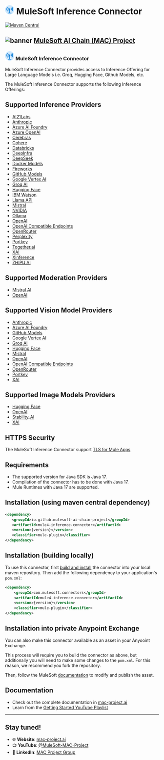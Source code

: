 # <img src="icon/icon.svg" width="6%" alt="banner"> MuleSoft Inference Connector
[![Maven Central](https://img.shields.io/maven-central/v/io.github.mulesoft-ai-chain-project/mule4-inference-connector)](https://central.sonatype.com/artifact/io.github.mulesoft-ai-chain-project/mule4-inference-connector/overview)

## <img src="https://raw.githubusercontent.com/MuleSoft-AI-Chain-Project/.github/main/profile/assets/mulechain-project-logo.png" width="6%" alt="banner">   [MuleSoft AI Chain (MAC) Project](https://mac-project.ai/docs/)

### <img src="icon/icon.svg" width="6%" alt="banner"> MuleSoft Inference Connector

MuleSoft Inference Connector provides access to Inference Offering for Large Language Models i.e. Groq, Hugging Face, Github Models, etc.

The MuleSoft Inference Connector supports the following Inference Offerings:

## Supported Inference Providers
- [AI21Labs](https://studio.ai21.com/)
- [Anthropic](https://www.anthropic.com/)
- [Azure AI Foundry](https://learn.microsoft.com/en-us/azure/ai-foundry/)
- [Azure OpenAI](https://learn.microsoft.com/en-us/azure/ai-services/openai/)
- [Cerebras](https://cerebras.ai/inference)
- [Cohere](https://cohere.com/)
- [Databricks](https://docs.databricks.com/aws/en/machine-learning/model-serving/score-foundation-models?language=REST%C2%A0API)
- [DeepInfra](https://deepinfra.com/)
- [DeepSeek](https://api-docs.deepseek.com/)
- [Docker Models](https://docs.docker.com/desktop/features/model-runner/)
- [Fireworks](https://fireworks.ai/)
- [GitHub Models](https://docs.github.com/en/github-models)
- [Google Vertex AI](https://cloud.google.com/vertex-ai?hl=en)
- [Groq AI](https://console.groq.com/)
- [Hugging Face](https://huggingface.co/)
- [IBM Watson](https://www.ibm.com/products/watsonx-ai)
- [Llama API](https://llmapi.com/)
- [Mistral](https://www.mistral.ai/)
- [NVIDIA](https://www.nvidia.com/en-sg/ai)
- [Ollama](https://ollama.com/)
- [OpenAI](https://openai.com/)
- [OpenAI Compatible Endpoints](https://platform.openai.com/docs/api-reference/introduction)
- [OpenRouter](https://openrouter.ai/)
- [Perplexity](https://www.perplexity.ai/)
- [Portkey](https://portkey.ai/)
- [Together.ai](https://www.together.ai/)
- [XAI](https://x.ai/)
- [Xinference](https://inference.readthedocs.io/)
- [ZHIPU AI](https://open.bigmodel.cn/dev/api/normal-model/glm-4)

## Supported Moderation Providers
- [Mistral AI](https://docs.mistral.ai/capabilities/guardrailing/)
- [OpenAI](https://openai.com/)

## Supported Vision Model Providers
- [Anthropic](https://www.anthropic.com/)
- [Azure AI Foundry](https://learn.microsoft.com/en-us/azure/ai-foundry/)
- [GitHub Models](https://docs.github.com/en/github-models)
- [Google Vertex AI](https://cloud.google.com/vertex-ai?hl=en)
- [Groq AI](https://console.groq.com/)
- [Hugging Face](https://huggingface.co/)
- [Mistral](https://docs.mistral.ai/capabilities/vision/)
- [OpenAI](https://platform.openai.com/docs/guides/images?api-mode=chat)
- [OpenAI Compatible Endpoints](https://platform.openai.com/docs/api-reference/introduction)
- [OpenRouter](https://openrouter.ai/)
- [Portkey](https://portkey.ai/)
- [XAI](https://x.ai/)

## Supported Image Models Providers
- [Hugging Face](https://huggingface.co/)
- [OpenAI](https://platform.openai.com/docs/guides/images?api-mode=chat)
- [Stability_AI](https://platform.stability.ai/docs/api-reference#tag/Generate/paths/~1v2beta~1stable-image~1generate~1sd3/post)
- [XAI](https://docs.x.ai/docs/guides/image-generations#image-generations)

## HTTPS Security
The MuleSoft Inference Connector support [TLS for Mule Apps](https://docs.mulesoft.com/mule-runtime/latest/tls-configuration)

## Requirements
- The supported version for Java SDK is Java 17.
- Compilation of the connector has to be done with Java 17.
- Mule Runtimes with Java 17 are supported.

## Installation (using maven central dependency)

```xml
<dependency>
   <groupId>io.github.mulesoft-ai-chain-project</groupId>
   <artifactId>mule4-inference-connector</artifactId>
   <version>{version}</version>
   <classifier>mule-plugin</classifier>
</dependency>
```

## Installation (building locally)

To use this connector, first [build and install](https://mac-project.ai/docs/mac-inference/getting-started) the connector into your local maven repository.
Then add the following dependency to your application's `pom.xml`:

```xml
<dependency>
    <groupId>com.mulesoft.connectors</groupId>
    <artifactId>mule4-inference-connector</artifactId>
    <version>{version}</version>
    <classifier>mule-plugin</classifier>
</dependency>
```

## Installation into private Anypoint Exchange

You can also make this connector available as an asset in your Anyooint Exchange.

This process will require you to build the connector as above, but additionally you will need
to make some changes to the `pom.xml`.  For this reason, we recommend you fork the repository.

Then, follow the MuleSoft [documentation](https://docs.mulesoft.com/exchange/to-publish-assets-maven) to modify and publish the asset.

## Documentation 
- Check out the complete documentation in [mac-project.ai](https://mac-project.ai/docs/mulechain-vectors)
- Learn from the [Getting Started YouTube Playlist](https://www.youtube.com/playlist?list=PLnuJGpEBF6ZAV1JfID1SRKN6OmGORvgv6)

----

## Stay tuned!

- 🌐 **Website**: [mac-project.ai](https://mac-project.ai)
- 📺 **YouTube**: [@MuleSoft-MAC-Project](https://www.youtube.com/@MuleSoft-MAC-Project)
- 💼 **LinkedIn**: [MAC Project Group](https://lnkd.in/gW3eZrbF)

